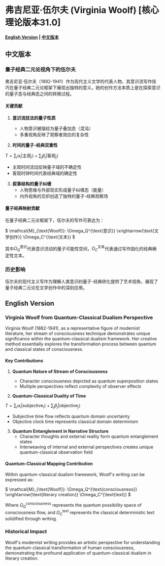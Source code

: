 # 弗吉尼亚·伍尔夫 (Virginia Woolf) [核心理论版本31.0]

**[English Version](#english) | [中文版本](#chinese)**

## <a name="chinese"></a> 中文版本

### 量子经典二元论视角下的伍尔夫

弗吉尼亚·伍尔夫（1882-1941）作为现代主义文学的代表人物，其意识流写作技巧在量子经典二元论框架下展现出独特的意义。她的创作方法本质上是在探索意识的量子态与经典态之间的转换过程。

#### 关键贡献

1. **意识流技法的量子性质**
   - 人物意识被描绘为量子叠加态（混沌）
   - 多重视角反映了观察者效应的复杂性

2. **时间的量子-经典双重性**

$`
T = \sum_{i} \alpha_i |\text{主观}_i\rangle + \sum_{j} \beta_j |\text{客观}_j\rangle
`$

   - 主观时间流动反映量子域的不确定性
   - 客观时钟时间代表经典域的确定性

3. **叙事结构的量子纠缠**
   - 人物思维与外部现实形成量子纠缠态（能量）
   - 内外视角的交织创造了独特的量子-经典观察场

#### 量子经典映射贡献

在量子经典二元论框架下，伍尔夫的写作可表达为：

$`
\mathcal{M}_{\text{Woolf}}: \Omega_Q^{\text{意识}} \xrightarrow{\text{文学创作}} \Omega_C^{\text{文本}}
`$

其中$`\Omega_Q^{\text{意识}}`$代表意识流动的量子可能性空间，$`\Omega_C^{\text{文本}}`$代表通过写作固化的经典确定性文本。

### 历史影响

伍尔夫的现代主义写作为理解人类意识的量子-经典转化提供了艺术视角，展现了量子经典二元论在文学创作中的深刻应用。

## <a name="english"></a> English Version

### Virginia Woolf from Quantum-Classical Dualism Perspective

Virginia Woolf (1882-1941), as a representative figure of modernist literature, her stream of consciousness technique demonstrates unique significance within the quantum-classical dualism framework. Her creative method essentially explores the transformation process between quantum and classical states of consciousness.

#### Key Contributions

1. **Quantum Nature of Stream of Consciousness**
   - Character consciousness depicted as quantum superposition states
   - Multiple perspectives reflect complexity of observer effects

2. **Quantum-Classical Duality of Time**

$`
T = \sum_{i} \alpha_i |\text{subjective}_i\rangle + \sum_{j} \beta_j |\text{objective}_j\rangle
`$

   - Subjective time flow reflects quantum domain uncertainty
   - Objective clock time represents classical domain determinism

3. **Quantum Entanglement in Narrative Structure**
   - Character thoughts and external reality form quantum entanglement states
   - Interweaving of internal and external perspectives creates unique quantum-classical observation field

#### Quantum-Classical Mapping Contribution

Within quantum-classical dualism framework, Woolf's writing can be expressed as:

$`
\mathcal{M}_{\text{Woolf}}: \Omega_Q^{\text{consciousness}} \xrightarrow{\text{literary creation}} \Omega_C^{\text{text}}
`$

Where $`\Omega_Q^{\text{consciousness}}`$ represents the quantum possibility space of consciousness flow, and $`\Omega_C^{\text{text}}`$ represents the classical deterministic text solidified through writing.

### Historical Impact

Woolf's modernist writing provides an artistic perspective for understanding the quantum-classical transformation of human consciousness, demonstrating the profound application of quantum-classical dualism in literary creation.
